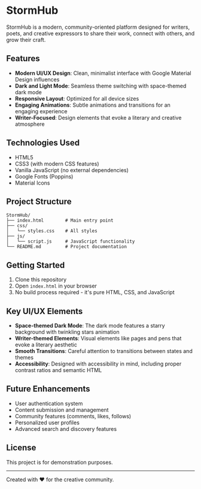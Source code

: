 # StormHub

StormHub is a modern, community-oriented platform designed for writers, poets, and creative expressors to share their work, connect with others, and grow their craft.

## Features

- **Modern UI/UX Design**: Clean, minimalist interface with Google Material Design influences
- **Dark and Light Mode**: Seamless theme switching with space-themed dark mode
- **Responsive Layout**: Optimized for all device sizes
- **Engaging Animations**: Subtle animations and transitions for an engaging experience
- **Writer-Focused**: Design elements that evoke a literary and creative atmosphere

## Technologies Used

- HTML5
- CSS3 (with modern CSS features)
- Vanilla JavaScript (no external dependencies)
- Google Fonts (Poppins)
- Material Icons

## Project Structure

```
StormHub/
├── index.html        # Main entry point
├── css/
│   └── styles.css    # All styles
├── js/
│   └── script.js     # JavaScript functionality
└── README.md         # Project documentation
```

## Getting Started

1. Clone this repository
2. Open `index.html` in your browser
3. No build process required - it's pure HTML, CSS, and JavaScript

## Key UI/UX Elements

- **Space-themed Dark Mode**: The dark mode features a starry background with twinkling stars animation
- **Writer-themed Elements**: Visual elements like pages and pens that evoke a literary aesthetic
- **Smooth Transitions**: Careful attention to transitions between states and themes
- **Accessibility**: Designed with accessibility in mind, including proper contrast ratios and semantic HTML

## Future Enhancements

- User authentication system
- Content submission and management
- Community features (comments, likes, follows)
- Personalized user profiles
- Advanced search and discovery features

## License

This project is for demonstration purposes.

---

Created with ❤️ for the creative community. 